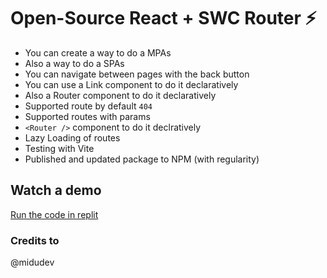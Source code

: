 # Open-Source React + SWC Router ⚡️

- You can create a way to do a MPAs
- Also a way to do a SPAs
- You can navigate between pages with the back button
- You can use a Link component to do it declaratively
- Also a Router component to do it declaratively
- Supported route by default `404`
- Supported routes with params
- `<Router />` component to do it declratively
- Lazy Loading of routes
- Testing with Vite
- Published and updated package to NPM (with regularity)

## Watch a demo

[Run the code in replit](https://replit.com/@emapeire/swc-router-demo)

### Credits to

@midudev
